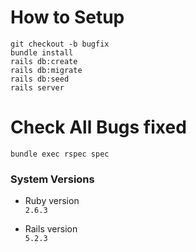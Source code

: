 # How to Setup

`git checkout -b bugfix`  
`bundle install`  
`rails db:create`  
`rails db:migrate`  
`rails db:seed`  
`rails server`  

# Check All Bugs fixed

`bundle exec rspec spec`

### System Versions

* Ruby version  
`2.6.3`

* Rails version  
`5.2.3`
